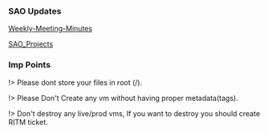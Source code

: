### SAO Updates

[Weekly-Meeting-Minutes](https://confluence.successfactors.com/display/SSCD/SAO+Team+Meeting+Minutes)

[SAO_Projects](https://confluence.successfactors.com/display/SSCD/SAO+Projects)



 ### Imp Points

!>  Please dont store your files in root (/).

!>  Please Don't Create any vm without having proper metadata(tags). 

!> Don't destroy any live/prod vms, If you want to destroy you should create RITM ticket.